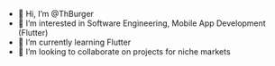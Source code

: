 - 👋 Hi, I’m @ThBurger
- 👀 I’m interested in Software Engineering, Mobile App Development (Flutter)
- 🌱 I’m currently learning Flutter
- 💞️ I’m looking to collaborate on projects for niche markets

<!---
ThBurger/ThBurger is a ✨ special ✨ repository because its `README.md` (this file) appears on your GitHub profile.
You can click the Preview link to take a look at your changes.
--->
